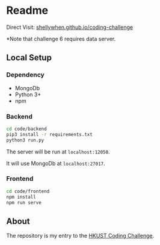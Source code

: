 # Readme

Direct Visit: [shellywhen.github.io/coding-challenge](https://shellywhen.github.io/coding-challenge/)

\*Note that challenge 6 requires data server.

## Local Setup

### Dependency

- MongoDb
- Python 3+
- npm

### Backend

```sh
cd code/backend
pip3 install -r requirements.txt
python3 run.py
```

The server will be run at `localhost:12050`.

It will use MongoDb at `localhost:27017`.

### Frontend

```sh
cd code/frontend
npm install
npm run serve
```

## About

The repository is my entry to the [HKUST Coding Challenge](https://github.com/HKUST-VISLab/coding-challenge).